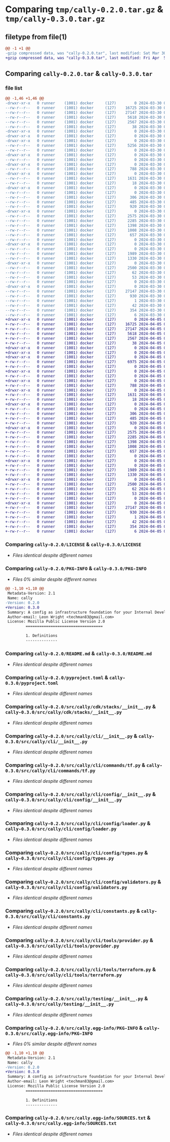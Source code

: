 # Comparing `tmp/cally-0.2.0.tar.gz` & `tmp/cally-0.3.0.tar.gz`

## filetype from file(1)

```diff
@@ -1 +1 @@
-gzip compressed data, was "cally-0.2.0.tar", last modified: Sat Mar 30 05:35:10 2024, max compression
+gzip compressed data, was "cally-0.3.0.tar", last modified: Fri Apr  5 09:41:52 2024, max compression
```

## Comparing `cally-0.2.0.tar` & `cally-0.3.0.tar`

### file list

```diff
@@ -1,46 +1,46 @@
-drwxr-xr-x   0 runner    (1001) docker     (127)        0 2024-03-30 05:35:10.248362 cally-0.2.0/
--rw-r--r--   0 runner    (1001) docker     (127)    16725 2024-03-30 05:35:06.000000 cally-0.2.0/LICENSE
--rw-r--r--   0 runner    (1001) docker     (127)    27147 2024-03-30 05:35:10.248362 cally-0.2.0/PKG-INFO
--rw-r--r--   0 runner    (1001) docker     (127)     5618 2024-03-30 05:35:06.000000 cally-0.2.0/README.md
--rw-r--r--   0 runner    (1001) docker     (127)     2567 2024-03-30 05:35:06.000000 cally-0.2.0/pyproject.toml
--rw-r--r--   0 runner    (1001) docker     (127)       38 2024-03-30 05:35:10.248362 cally-0.2.0/setup.cfg
-drwxr-xr-x   0 runner    (1001) docker     (127)        0 2024-03-30 05:35:10.240363 cally-0.2.0/src/
-drwxr-xr-x   0 runner    (1001) docker     (127)        0 2024-03-30 05:35:10.240363 cally-0.2.0/src/cally/
-drwxr-xr-x   0 runner    (1001) docker     (127)        0 2024-03-30 05:35:10.240363 cally-0.2.0/src/cally/cdk/
--rw-r--r--   0 runner    (1001) docker     (127)     5256 2024-03-30 05:35:06.000000 cally-0.2.0/src/cally/cdk/__init__.py
--rw-r--r--   0 runner    (1001) docker     (127)        0 2024-03-30 05:35:06.000000 cally-0.2.0/src/cally/cdk/py.typed
-drwxr-xr-x   0 runner    (1001) docker     (127)        0 2024-03-30 05:35:10.244362 cally-0.2.0/src/cally/cdk/resources/
--rw-r--r--   0 runner    (1001) docker     (127)        0 2024-03-30 05:35:06.000000 cally-0.2.0/src/cally/cdk/resources/__init__.py
-drwxr-xr-x   0 runner    (1001) docker     (127)        0 2024-03-30 05:35:10.244362 cally-0.2.0/src/cally/cdk/stacks/
--rw-r--r--   0 runner    (1001) docker     (127)      788 2024-03-30 05:35:06.000000 cally-0.2.0/src/cally/cdk/stacks/__init__.py
-drwxr-xr-x   0 runner    (1001) docker     (127)        0 2024-03-30 05:35:10.244362 cally-0.2.0/src/cally/cli/
--rw-r--r--   0 runner    (1001) docker     (127)     1631 2024-03-30 05:35:06.000000 cally-0.2.0/src/cally/cli/__init__.py
--rw-r--r--   0 runner    (1001) docker     (127)       18 2024-03-30 05:35:06.000000 cally-0.2.0/src/cally/cli/_version.py
-drwxr-xr-x   0 runner    (1001) docker     (127)        0 2024-03-30 05:35:10.244362 cally-0.2.0/src/cally/cli/commands/
--rw-r--r--   0 runner    (1001) docker     (127)        0 2024-03-30 05:35:06.000000 cally-0.2.0/src/cally/cli/commands/__init__.py
--rw-r--r--   0 runner    (1001) docker     (127)      306 2024-03-30 05:35:06.000000 cally-0.2.0/src/cally/cli/commands/config.py
--rw-r--r--   0 runner    (1001) docker     (127)      485 2024-03-30 05:35:06.000000 cally-0.2.0/src/cally/cli/commands/provider.py
--rw-r--r--   0 runner    (1001) docker     (127)      920 2024-03-30 05:35:06.000000 cally-0.2.0/src/cally/cli/commands/tf.py
-drwxr-xr-x   0 runner    (1001) docker     (127)        0 2024-03-30 05:35:10.244362 cally-0.2.0/src/cally/cli/config/
--rw-r--r--   0 runner    (1001) docker     (127)     2575 2024-03-30 05:35:06.000000 cally-0.2.0/src/cally/cli/config/__init__.py
--rw-r--r--   0 runner    (1001) docker     (127)     2285 2024-03-30 05:35:06.000000 cally-0.2.0/src/cally/cli/config/loader.py
--rw-r--r--   0 runner    (1001) docker     (127)     1398 2024-03-30 05:35:06.000000 cally-0.2.0/src/cally/cli/config/types.py
--rw-r--r--   0 runner    (1001) docker     (127)     1008 2024-03-30 05:35:06.000000 cally-0.2.0/src/cally/cli/config/validators.py
--rw-r--r--   0 runner    (1001) docker     (127)      657 2024-03-30 05:35:06.000000 cally-0.2.0/src/cally/cli/constants.py
--rw-r--r--   0 runner    (1001) docker     (127)        0 2024-03-30 05:35:06.000000 cally-0.2.0/src/cally/cli/py.typed
-drwxr-xr-x   0 runner    (1001) docker     (127)        0 2024-03-30 05:35:10.244362 cally-0.2.0/src/cally/cli/tools/
--rw-r--r--   0 runner    (1001) docker     (127)        0 2024-03-30 05:35:06.000000 cally-0.2.0/src/cally/cli/tools/__init__.py
--rw-r--r--   0 runner    (1001) docker     (127)     1989 2024-03-30 05:35:06.000000 cally-0.2.0/src/cally/cli/tools/provider.py
--rw-r--r--   0 runner    (1001) docker     (127)     1330 2024-03-30 05:35:06.000000 cally-0.2.0/src/cally/cli/tools/terraform.py
-drwxr-xr-x   0 runner    (1001) docker     (127)        0 2024-03-30 05:35:10.244362 cally-0.2.0/src/cally/testing/
--rw-r--r--   0 runner    (1001) docker     (127)     2500 2024-03-30 05:35:06.000000 cally-0.2.0/src/cally/testing/__init__.py
--rw-r--r--   0 runner    (1001) docker     (127)       62 2024-03-30 05:35:06.000000 cally-0.2.0/src/cally/testing/constants.py
--rw-r--r--   0 runner    (1001) docker     (127)       53 2024-03-30 05:35:06.000000 cally-0.2.0/src/cally/testing/exceptions.py
--rw-r--r--   0 runner    (1001) docker     (127)        0 2024-03-30 05:35:06.000000 cally-0.2.0/src/cally/testing/py.typed
-drwxr-xr-x   0 runner    (1001) docker     (127)        0 2024-03-30 05:35:10.244362 cally-0.2.0/src/cally.egg-info/
--rw-r--r--   0 runner    (1001) docker     (127)    27147 2024-03-30 05:35:10.000000 cally-0.2.0/src/cally.egg-info/PKG-INFO
--rw-r--r--   0 runner    (1001) docker     (127)      930 2024-03-30 05:35:10.000000 cally-0.2.0/src/cally.egg-info/SOURCES.txt
--rw-r--r--   0 runner    (1001) docker     (127)        1 2024-03-30 05:35:10.000000 cally-0.2.0/src/cally.egg-info/dependency_links.txt
--rw-r--r--   0 runner    (1001) docker     (127)       42 2024-03-30 05:35:10.000000 cally-0.2.0/src/cally.egg-info/entry_points.txt
--rw-r--r--   0 runner    (1001) docker     (127)      354 2024-03-30 05:35:10.000000 cally-0.2.0/src/cally.egg-info/requires.txt
--rw-r--r--   0 runner    (1001) docker     (127)        6 2024-03-30 05:35:10.000000 cally-0.2.0/src/cally.egg-info/top_level.txt
+drwxr-xr-x   0 runner    (1001) docker     (127)        0 2024-04-05 09:41:52.818641 cally-0.3.0/
+-rw-r--r--   0 runner    (1001) docker     (127)    16725 2024-04-05 09:41:45.000000 cally-0.3.0/LICENSE
+-rw-r--r--   0 runner    (1001) docker     (127)    27147 2024-04-05 09:41:52.818641 cally-0.3.0/PKG-INFO
+-rw-r--r--   0 runner    (1001) docker     (127)     5618 2024-04-05 09:41:45.000000 cally-0.3.0/README.md
+-rw-r--r--   0 runner    (1001) docker     (127)     2567 2024-04-05 09:41:45.000000 cally-0.3.0/pyproject.toml
+-rw-r--r--   0 runner    (1001) docker     (127)       38 2024-04-05 09:41:52.818641 cally-0.3.0/setup.cfg
+drwxr-xr-x   0 runner    (1001) docker     (127)        0 2024-04-05 09:41:52.810641 cally-0.3.0/src/
+drwxr-xr-x   0 runner    (1001) docker     (127)        0 2024-04-05 09:41:52.810641 cally-0.3.0/src/cally/
+drwxr-xr-x   0 runner    (1001) docker     (127)        0 2024-04-05 09:41:52.814641 cally-0.3.0/src/cally/cdk/
+-rw-r--r--   0 runner    (1001) docker     (127)     6975 2024-04-05 09:41:45.000000 cally-0.3.0/src/cally/cdk/__init__.py
+-rw-r--r--   0 runner    (1001) docker     (127)        0 2024-04-05 09:41:45.000000 cally-0.3.0/src/cally/cdk/py.typed
+drwxr-xr-x   0 runner    (1001) docker     (127)        0 2024-04-05 09:41:52.814641 cally-0.3.0/src/cally/cdk/resources/
+-rw-r--r--   0 runner    (1001) docker     (127)        0 2024-04-05 09:41:45.000000 cally-0.3.0/src/cally/cdk/resources/__init__.py
+drwxr-xr-x   0 runner    (1001) docker     (127)        0 2024-04-05 09:41:52.814641 cally-0.3.0/src/cally/cdk/stacks/
+-rw-r--r--   0 runner    (1001) docker     (127)      788 2024-04-05 09:41:45.000000 cally-0.3.0/src/cally/cdk/stacks/__init__.py
+drwxr-xr-x   0 runner    (1001) docker     (127)        0 2024-04-05 09:41:52.814641 cally-0.3.0/src/cally/cli/
+-rw-r--r--   0 runner    (1001) docker     (127)     1631 2024-04-05 09:41:45.000000 cally-0.3.0/src/cally/cli/__init__.py
+-rw-r--r--   0 runner    (1001) docker     (127)       18 2024-04-05 09:41:45.000000 cally-0.3.0/src/cally/cli/_version.py
+drwxr-xr-x   0 runner    (1001) docker     (127)        0 2024-04-05 09:41:52.814641 cally-0.3.0/src/cally/cli/commands/
+-rw-r--r--   0 runner    (1001) docker     (127)        0 2024-04-05 09:41:45.000000 cally-0.3.0/src/cally/cli/commands/__init__.py
+-rw-r--r--   0 runner    (1001) docker     (127)      306 2024-04-05 09:41:45.000000 cally-0.3.0/src/cally/cli/commands/config.py
+-rw-r--r--   0 runner    (1001) docker     (127)      485 2024-04-05 09:41:45.000000 cally-0.3.0/src/cally/cli/commands/provider.py
+-rw-r--r--   0 runner    (1001) docker     (127)      920 2024-04-05 09:41:45.000000 cally-0.3.0/src/cally/cli/commands/tf.py
+drwxr-xr-x   0 runner    (1001) docker     (127)        0 2024-04-05 09:41:52.814641 cally-0.3.0/src/cally/cli/config/
+-rw-r--r--   0 runner    (1001) docker     (127)     2575 2024-04-05 09:41:45.000000 cally-0.3.0/src/cally/cli/config/__init__.py
+-rw-r--r--   0 runner    (1001) docker     (127)     2285 2024-04-05 09:41:45.000000 cally-0.3.0/src/cally/cli/config/loader.py
+-rw-r--r--   0 runner    (1001) docker     (127)     1398 2024-04-05 09:41:45.000000 cally-0.3.0/src/cally/cli/config/types.py
+-rw-r--r--   0 runner    (1001) docker     (127)     1008 2024-04-05 09:41:45.000000 cally-0.3.0/src/cally/cli/config/validators.py
+-rw-r--r--   0 runner    (1001) docker     (127)      657 2024-04-05 09:41:45.000000 cally-0.3.0/src/cally/cli/constants.py
+-rw-r--r--   0 runner    (1001) docker     (127)        0 2024-04-05 09:41:45.000000 cally-0.3.0/src/cally/cli/py.typed
+drwxr-xr-x   0 runner    (1001) docker     (127)        0 2024-04-05 09:41:52.818641 cally-0.3.0/src/cally/cli/tools/
+-rw-r--r--   0 runner    (1001) docker     (127)        0 2024-04-05 09:41:45.000000 cally-0.3.0/src/cally/cli/tools/__init__.py
+-rw-r--r--   0 runner    (1001) docker     (127)     1989 2024-04-05 09:41:45.000000 cally-0.3.0/src/cally/cli/tools/provider.py
+-rw-r--r--   0 runner    (1001) docker     (127)     1330 2024-04-05 09:41:45.000000 cally-0.3.0/src/cally/cli/tools/terraform.py
+drwxr-xr-x   0 runner    (1001) docker     (127)        0 2024-04-05 09:41:52.818641 cally-0.3.0/src/cally/testing/
+-rw-r--r--   0 runner    (1001) docker     (127)     2500 2024-04-05 09:41:45.000000 cally-0.3.0/src/cally/testing/__init__.py
+-rw-r--r--   0 runner    (1001) docker     (127)       62 2024-04-05 09:41:45.000000 cally-0.3.0/src/cally/testing/constants.py
+-rw-r--r--   0 runner    (1001) docker     (127)       53 2024-04-05 09:41:45.000000 cally-0.3.0/src/cally/testing/exceptions.py
+-rw-r--r--   0 runner    (1001) docker     (127)        0 2024-04-05 09:41:45.000000 cally-0.3.0/src/cally/testing/py.typed
+drwxr-xr-x   0 runner    (1001) docker     (127)        0 2024-04-05 09:41:52.818641 cally-0.3.0/src/cally.egg-info/
+-rw-r--r--   0 runner    (1001) docker     (127)    27147 2024-04-05 09:41:52.000000 cally-0.3.0/src/cally.egg-info/PKG-INFO
+-rw-r--r--   0 runner    (1001) docker     (127)      930 2024-04-05 09:41:52.000000 cally-0.3.0/src/cally.egg-info/SOURCES.txt
+-rw-r--r--   0 runner    (1001) docker     (127)        1 2024-04-05 09:41:52.000000 cally-0.3.0/src/cally.egg-info/dependency_links.txt
+-rw-r--r--   0 runner    (1001) docker     (127)       42 2024-04-05 09:41:52.000000 cally-0.3.0/src/cally.egg-info/entry_points.txt
+-rw-r--r--   0 runner    (1001) docker     (127)      354 2024-04-05 09:41:52.000000 cally-0.3.0/src/cally.egg-info/requires.txt
+-rw-r--r--   0 runner    (1001) docker     (127)        6 2024-04-05 09:41:52.000000 cally-0.3.0/src/cally.egg-info/top_level.txt
```

### Comparing `cally-0.2.0/LICENSE` & `cally-0.3.0/LICENSE`

 * *Files identical despite different names*

### Comparing `cally-0.2.0/PKG-INFO` & `cally-0.3.0/PKG-INFO`

 * *Files 0% similar despite different names*

```diff
@@ -1,10 +1,10 @@
 Metadata-Version: 2.1
 Name: cally
-Version: 0.2.0
+Version: 0.3.0
 Summary: A config as infrastructure foundation for your Internal Developer Platform
 Author-email: Leon Wright <techman83@gmail.com>
 License: Mozilla Public License Version 2.0
         ==================================
         
         1. Definitions
         --------------
```

### Comparing `cally-0.2.0/README.md` & `cally-0.3.0/README.md`

 * *Files identical despite different names*

### Comparing `cally-0.2.0/pyproject.toml` & `cally-0.3.0/pyproject.toml`

 * *Files identical despite different names*

### Comparing `cally-0.2.0/src/cally/cdk/stacks/__init__.py` & `cally-0.3.0/src/cally/cdk/stacks/__init__.py`

 * *Files identical despite different names*

### Comparing `cally-0.2.0/src/cally/cli/__init__.py` & `cally-0.3.0/src/cally/cli/__init__.py`

 * *Files identical despite different names*

### Comparing `cally-0.2.0/src/cally/cli/commands/tf.py` & `cally-0.3.0/src/cally/cli/commands/tf.py`

 * *Files identical despite different names*

### Comparing `cally-0.2.0/src/cally/cli/config/__init__.py` & `cally-0.3.0/src/cally/cli/config/__init__.py`

 * *Files identical despite different names*

### Comparing `cally-0.2.0/src/cally/cli/config/loader.py` & `cally-0.3.0/src/cally/cli/config/loader.py`

 * *Files identical despite different names*

### Comparing `cally-0.2.0/src/cally/cli/config/types.py` & `cally-0.3.0/src/cally/cli/config/types.py`

 * *Files identical despite different names*

### Comparing `cally-0.2.0/src/cally/cli/config/validators.py` & `cally-0.3.0/src/cally/cli/config/validators.py`

 * *Files identical despite different names*

### Comparing `cally-0.2.0/src/cally/cli/constants.py` & `cally-0.3.0/src/cally/cli/constants.py`

 * *Files identical despite different names*

### Comparing `cally-0.2.0/src/cally/cli/tools/provider.py` & `cally-0.3.0/src/cally/cli/tools/provider.py`

 * *Files identical despite different names*

### Comparing `cally-0.2.0/src/cally/cli/tools/terraform.py` & `cally-0.3.0/src/cally/cli/tools/terraform.py`

 * *Files identical despite different names*

### Comparing `cally-0.2.0/src/cally/testing/__init__.py` & `cally-0.3.0/src/cally/testing/__init__.py`

 * *Files identical despite different names*

### Comparing `cally-0.2.0/src/cally.egg-info/PKG-INFO` & `cally-0.3.0/src/cally.egg-info/PKG-INFO`

 * *Files 0% similar despite different names*

```diff
@@ -1,10 +1,10 @@
 Metadata-Version: 2.1
 Name: cally
-Version: 0.2.0
+Version: 0.3.0
 Summary: A config as infrastructure foundation for your Internal Developer Platform
 Author-email: Leon Wright <techman83@gmail.com>
 License: Mozilla Public License Version 2.0
         ==================================
         
         1. Definitions
         --------------
```

### Comparing `cally-0.2.0/src/cally.egg-info/SOURCES.txt` & `cally-0.3.0/src/cally.egg-info/SOURCES.txt`

 * *Files identical despite different names*


